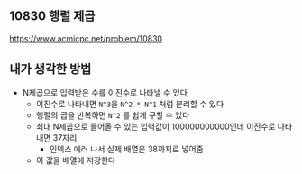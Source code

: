## 10830 행렬 제곱

<https://www.acmicpc.net/problem/10830>

## 내가 생각한 방법

- N제곱으로 입력받은 수를 이진수로 나타낼 수 있다
  - 이진수로 나타내면 `N^3`을 `N^2 * N^1` 처럼 분리할 수 있다
  - 행렬의 곱을 반복하면 `N^2` 를 쉽게 구할 수 있다
  - 최대 N제곱으로 들어올 수 있는 입력값이 100000000000인데 이진수로 나타내면 37자리
    - 인덱스 에러 나서 실제 배열은 38까지로 넣어줌
  - 이 값을 배열에 저장한다
